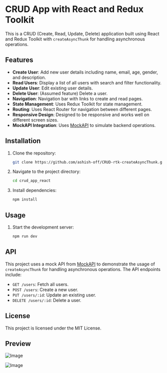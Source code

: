 # CRUD App with React and Redux Toolkit

This is a CRUD (Create, Read, Update, Delete) application built using React and Redux Toolkit with `createAsyncThunk` for handling asynchronous operations.

## Features

- **Create User**: Add new user details including name, email, age, gender, and description.
- **Read Users**: Display a list of all users with search and filter functionality.
- **Update User**: Edit existing user details.
- **Delete User**: (Assumed feature) Delete a user.
- **Navigation**: Navigation bar with links to create and read pages.
- **State Management**: Uses Redux Toolkit for state management.
- **Routing**: Uses React Router for navigation between different pages.
- **Responsive Design**: Designed to be responsive and works well on different screen sizes.
- **MockAPI Integration**: Uses [MockAPI](https://mockapi.io/) to simulate backend operations.

## Installation

1. Clone the repository:
   ```bash
   git clone https://github.com/ashish-off/CRUD-rtk-createAsyncThunk.git
   ```
2. Navigate to the project directory:
   ```bash
   cd crud_app_react
   ```
3. Install dependencies:
   ```bash
   npm install
   ```

## Usage

1. Start the development server:
   ```bash
   npm run dev
   ```

## API

This project uses a mock API from [MockAPI](https://mockapi.io/) to demonstrate the usage of `createAsyncThunk` for handling asynchronous operations. The API endpoints include:

- `GET /users`: Fetch all users.
- `POST /users`: Create a new user.
- `PUT /users/:id`: Update an existing user.
- `DELETE /users/:id`: Delete a user.

## License

This project is licensed under the MIT License.

## Preview 
![Image](https://github.com/user-attachments/assets/8909931a-89e1-4292-9a25-ab7e9a001c86)

![Image](https://github.com/user-attachments/assets/79162fa3-ad96-4337-8490-1c3c5bd5ab6e)
